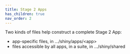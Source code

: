 ```yaml
---
title: Stage 2 Apps
has_children: true
nav_order: 2
---
```


Two kinds of files help construct a complete Stage 2 App:
- app-specific files, in .../shiny/apps/\<app\>
- files accessible by all apps, in a suite, in .../shiny/shared
